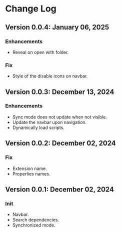 # Change Log

## Version 0.0.4: January 06, 2025
### Enhancements
* Reveal on open with folder.
### Fix
* Style of the disable icons on navbar.

## Version 0.0.3: December 13, 2024
### Enhancements
* Sync mode does not update when not visible.
* Update the navbar upon navigation.
* Dynamically load scripts.

## Version 0.0.2: December 02, 2024
### Fix
* Extension name.
* Properties names.

## Version 0.0.1: December 02, 2024
### Init
* Navbar.
* Search dependencies.
* Synchronized mode.